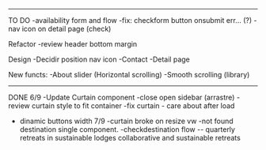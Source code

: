 
---
TO DO 
-availability form and flow
-fix: checkform button onsubmit err... (?)
-nav icon on detail page (check)


Refactor
-review header bottom margin 

Design
-Decidir position nav icon
-Contact
-Detail page

New functs:
-About slider (Horizontal scrolling)
-Smooth scrolling (library)

----
DONE
6/9
-Update Curtain component 
-close open sidebar (arrastre)
-review curtain style to fit container
-fix curtain - care about after load
- dinamic buttons width
7/9
-curtain broke on resize vw
-not found destination single component. 
-checkdestination flow 
--
quarterly retreats in sustainable lodges
collaborative and sustainable retreats